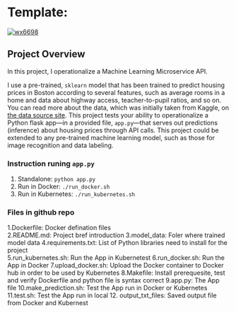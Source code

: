 # Template:
[![wx6698](https://circleci.com/gh/wx6698/project4.svg?style=svg)](https://app.circleci.com/pipelines/github/wx6698)

## Project Overview

In this project, I operationalize a Machine Learning Microservice API. 

I use a pre-trained, `sklearn` model that has been trained to predict housing prices in Boston according to several features, such as average rooms in a home and data about highway access, teacher-to-pupil ratios, and so on. You can read more about the data, which was initially taken from Kaggle, on [the data source site](https://www.kaggle.com/c/boston-housing). This project tests your ability to operationalize a Python flask app—in a provided file, `app.py`—that serves out predictions (inference) about housing prices through API calls. This project could be extended to any pre-trained machine learning model, such as those for image recognition and data labeling.

### Instruction runing `app.py`

1. Standalone:  `python app.py`
2. Run in Docker:  `./run_docker.sh`
3. Run in Kubernetes:  `./run_kubernetes.sh`

### Files in github repo
1.Dockerfile: Docker defination files     
2.README.md: Project bref introduction
3.model_data: Foler where trained model data
4.requirements.txt: List of Python libraries need to install for the project    
5.run_kubernetes.sh: Run the App in Kubernetest
6.run_docker.sh: Run the App in Docker
7.upload_docker.sh: Upload the Docker container to Docker hub in order to be used by Kubernetes
8.Makefile: Install prerequesite, test and verify Dockerfile and python file is syntax correct
9.app.py: The App file
10.make_prediction.sh: Test the App run in Docker or Kubernetes
11.test.sh: Test the App run in local
12. output_txt_files: Saved output file from Docker and Kubernest

